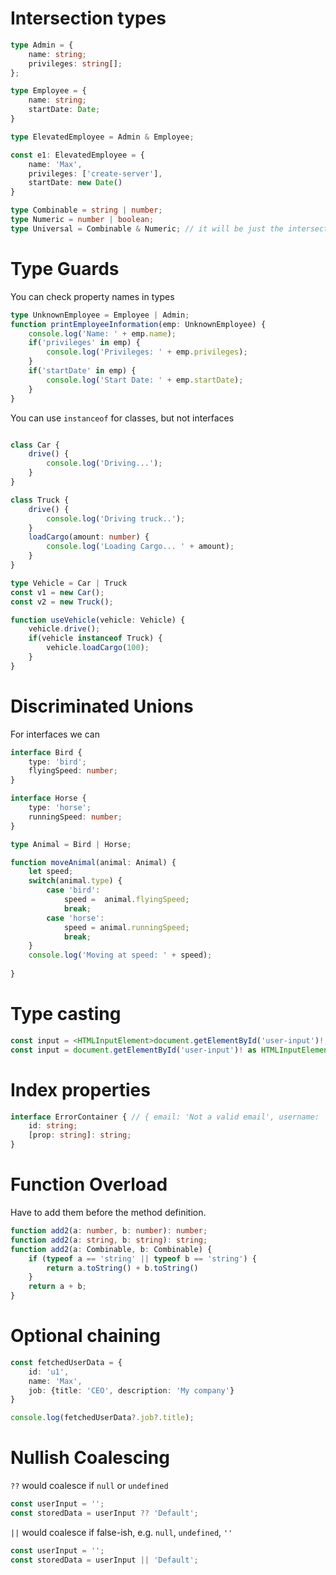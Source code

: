 # Intersection types

```typescript
type Admin = {
    name: string;
    privileges: string[];
};

type Employee = {
    name: string;
    startDate: Date;
}

type ElevatedEmployee = Admin & Employee;

const e1: ElevatedEmployee = {
    name: 'Max',
    privileges: ['create-server'],
    startDate: new Date()
}

type Combinable = string | number;
type Numeric = number | boolean;
type Universal = Combinable & Numeric; // it will be just the intersection - number

```

# Type Guards
You can check property names in types
```typescript
type UnknownEmployee = Employee | Admin;
function printEmployeeInformation(emp: UnknownEmployee) {
    console.log('Name: ' + emp.name);
    if('privileges' in emp) {
        console.log('Privileges: ' + emp.privileges);
    }
    if('startDate' in emp) {
        console.log('Start Date: ' + emp.startDate);
    }
}

```
You can use `instanceof` for classes, but not interfaces
```typescript

class Car {
    drive() {
        console.log('Driving...');
    }
}

class Truck {
    drive() {
        console.log('Driving truck..');
    }
    loadCargo(amount: number) {
        console.log('Loading Cargo... ' + amount);
    }
}

type Vehicle = Car | Truck
const v1 = new Car();
const v2 = new Truck();

function useVehicle(vehicle: Vehicle) {
    vehicle.drive();
    if(vehicle instanceof Truck) {
        vehicle.loadCargo(100);
    }
}
```

# Discriminated Unions
For interfaces we can
```typescript
interface Bird {
    type: 'bird';
    flyingSpeed: number;
}

interface Horse {
    type: 'horse';
    runningSpeed: number;
}

type Animal = Bird | Horse;

function moveAnimal(animal: Animal) {
    let speed;
    switch(animal.type) {
        case 'bird':
            speed =  animal.flyingSpeed;
            break;
        case 'horse':
            speed = animal.runningSpeed;
            break;
    }
    console.log('Moving at speed: ' + speed);
    
}
```

# Type casting
```typescript
const input = <HTMLInputElement>document.getElementById('user-input')!;
const input = document.getElementById('user-input')! as HTMLInputElement;
```

# Index properties
```typescript
interface ErrorContainer { // { email: 'Not a valid email', username: 'Must start with char'}
    id: string;
    [prop: string]: string;
}
```

# Function Overload
Have to add them before the method definition.

```typescript
function add2(a: number, b: number): number;
function add2(a: string, b: string): string;
function add2(a: Combinable, b: Combinable) {
    if (typeof a == 'string' || typeof b == 'string') {
        return a.toString() + b.toString()
    }
    return a + b;
}
```

# Optional chaining
```typescript
const fetchedUserData = {
    id: 'u1',
    name: 'Max',
    job: {title: 'CEO', description: 'My company'}
}

console.log(fetchedUserData?.job?.title);
```

# Nullish Coalescing
`??` would coalesce if `null` or `undefined`
```typescript
const userInput = '';
const storedData = userInput ?? 'Default';
```
`||` would coalesce if false-ish, e.g. `null`, `undefined`, `''`
```typescript
const userInput = '';
const storedData = userInput || 'Default';
```
